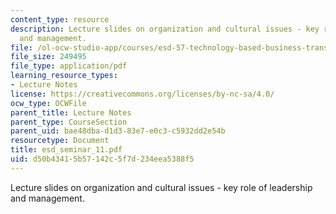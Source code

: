 ```yaml
---
content_type: resource
description: Lecture slides on organization and cultural issues - key role of leadership
  and management.
file: /ol-ocw-studio-app/courses/esd-57-technology-based-business-transformation-fall-2007/d50b43415b57142c5f7d234eea5388f5_esd_seminar_11.pdf
file_size: 249495
file_type: application/pdf
learning_resource_types:
- Lecture Notes
license: https://creativecommons.org/licenses/by-nc-sa/4.0/
ocw_type: OCWFile
parent_title: Lecture Notes
parent_type: CourseSection
parent_uid: bae48dba-d1d3-83e7-e0c3-c5932dd2e54b
resourcetype: Document
title: esd_seminar_11.pdf
uid: d50b4341-5b57-142c-5f7d-234eea5388f5
---
```

Lecture slides on organization and cultural issues - key role of leadership and management.